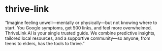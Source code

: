 # thrive-link
“Imagine feeling unwell—mentally or physically—but not knowing where to start. You Google symptoms, get 500 links, and feel more overwhelmed. ThriveLink AI is your single trusted guide. We combine predictive insights, tailored local resources, and a supportive community—so anyone, from teens to elders, has the tools to thrive.”
